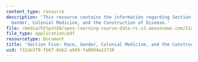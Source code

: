 ```yaml
---
content_type: resource
description: 'This resource contains the information regarding Section Five: Race,
  Gender, Colonial Medicine, and the Construction of Disease.'
file: /media/https%3A/open-learning-course-data-rc.s3.amazonaws.com/21a-460j-medicine-religion-and-politics-in-africa-and-the-african-diaspora-spring-2005/f32ab379fb678eb2a945fa80d4a13730_MIT21A_460JS05_3_17_05460j.pdf
file_type: application/pdf
resourcetype: Document
title: 'Section Five: Race, Gender, Colonial Medicine, and the Construction of Disease'
uid: f32ab379-fb67-8eb2-a945-fa80d4a13730
---
```

